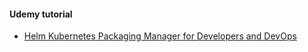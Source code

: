 
#### Udemy tutorial
- [Helm Kubernetes Packaging Manager for Developers and DevOps](https://udemy.com/course/helm-kubernetes-packaging-manager-for-developers-and-devops)
